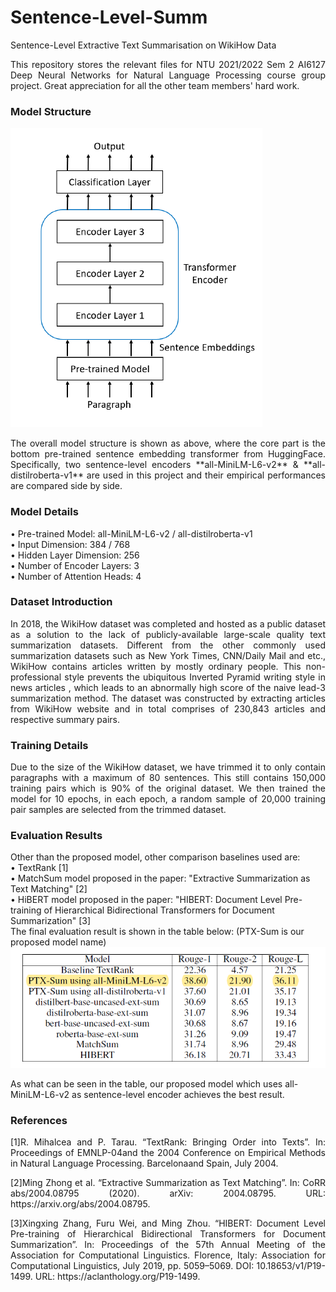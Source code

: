 # Sentence-Level-Summ
 Sentence-Level Extractive Text Summarisation on WikiHow Data    
 <p align="justify">This repository stores the relevant files for NTU 2021/2022 Sem 2 AI6127 Deep Neural Networks for Natural Language Processing course group project. Great appreciation for all the other team members' hard work.   </p>
 
 ### Model Structure
 
![Model structure](Images/Model_structure.png)      
<p align="justify">The overall model structure is shown as above, where the core part is the bottom pre-trained sentence embedding transformer from HuggingFace.     
Specifically, two sentence-level encoders **all-MiniLM-L6-v2** & **all-distilroberta-v1** are used in this project and their empirical performances are compared side by side.   </p> 

### Model Details
• Pre-trained Model: all-MiniLM-L6-v2 / all-distilroberta-v1   
• Input Dimension: 384 / 768   
• Hidden Layer Dimension: 256   
• Number of Encoder Layers: 3   
• Number of Attention Heads: 4   

### Dataset Introduction
<p align="justify">In 2018, the WikiHow dataset was completed and hosted as a public dataset as a solution to the lack of publicly-available large-scale quality text summarization datasets. Different from the other commonly used summarization datasets such as New York Times, CNN/Daily Mail and etc., WikiHow contains articles written by mostly ordinary people. This non-professional style prevents 
the ubiquitous Inverted Pyramid writing style in news articles , which leads to an abnormally high score of the naive lead-3 summarization method. The dataset was constructed by extracting articles from WikiHow website and in total comprises of 230,843 articles and respective summary pairs.</p>

### Training Details
<p align="justify">Due to the size of the WikiHow dataset, we have trimmed it to only contain paragraphs with a maximum of 80 sentences. This still contains 150,000 training pairs which is 90% of the original
dataset. We then trained the model for 10 epochs, in each epoch, a random sample of 20,000 training pair samples are selected from the trimmed dataset.</p>

### Evaluation Results
Other than the proposed model, other comparison baselines used are:   
• TextRank [1]    
• MatchSum model proposed in the paper: "Extractive Summarization as Text Matching" [2]      
• HiBERT model proposed in the paper: "HIBERT: Document Level Pre-training of Hierarchical Bidirectional Transformers for
Document Summarization" [3]     
The final evaluation result is shown in the table below: (PTX-Sum is our proposed model name)
![result](Images/Result.png)

As what can be seen in the table, our proposed model which uses all-MiniLM-L6-v2 as sentence-level encoder achieves the best result.
### References
<p align="justify">[1]R. Mihalcea and P. Tarau. “TextRank: Bringing Order into Texts”. In: Proceedings of
EMNLP-04and the 2004 Conference on Empirical Methods in Natural Language Processing.
Barcelonaand Spain, July 2004.   </p>
<p align="justify">[2]Ming Zhong et al. “Extractive Summarization as Text Matching”. In: CoRR abs/2004.08795
(2020). arXiv: 2004.08795. URL: https://arxiv.org/abs/2004.08795.   </p>
<p align="justify">[3]Xingxing Zhang, Furu Wei, and Ming Zhou. “HIBERT: Document Level Pre-training of Hierarchical
Bidirectional Transformers for Document Summarization”. In: Proceedings of the
57th Annual Meeting of the Association for Computational Linguistics. Florence, Italy: Association
for Computational Linguistics, July 2019, pp. 5059–5069. DOI: 10.18653/v1/P19-
1499. URL: https://aclanthology.org/P19-1499.    </p>

